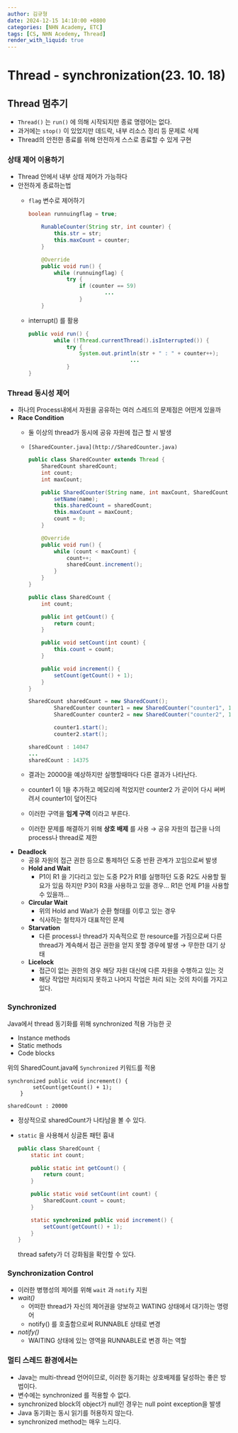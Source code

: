 ```yaml
---
author: 김규형
date: 2024-12-15 14:10:00 +0800
categories: [NHN Academy, ETC]
tags: [CS, NHN Acedemy, Thread]
render_with_liquid: true
---
```



# Thread - synchronization(23. 10. 18)

## Thread 멈추기

- `Thread()` 는 `run()` 에 의해 시작되지만 종료 명령어는 없다.
- 과거에는 `stop()` 이 있었지만 데드락, 내부 리소스 정리 등 문제로 삭제
- Thread의 안전한 종료를 위해 안전하게 스스로 종료할 수 있게 구현

### 상태 제어 이용하기

- Thread 안에서 내부 상태 제어가 가능하다
- 안전하게 종료하는법
    - `flag` 변수로 제어하기
        
        ```java
        boolean runnuingflag = true;
        
            RunableCounter(String str, int counter) {
                this.str = str;
                this.maxCount = counter;
            }
        
            @Override
            public void run() {
                while (runnuingflag) {
                    try {
                        if (counter == 59)
        						...
        				}
        	}
        ```
        
    - interrupt() 를 활용
        
        ```java
        public void run() {
                while (!Thread.currentThread().isInterrupted()) {
                    try {      
                        System.out.println(str + " : " + counter++);
        								...
        			}
        }
        ```
        

### Thread 동시성 제어

- 하나의 Process내에서 자원을 공유하는 여러 스레드의 문제점은 어떤게 있을까
- **Race Condition**
    - 둘 이상의 thread가 동시에 공유 자원에 접근 할 시 발생
    - `[SharedCounter.java](http://SharedCounter.java)`
        
        ```java
        public class SharedCounter extends Thread {
            SharedCount sharedCount;
            int count;
            int maxCount;
        
            public SharedCounter(String name, int maxCount, SharedCount sharedCount) {
                setName(name);
                this.sharedCount = sharedCount;
                this.maxCount = maxCount;
                count = 0;
            }
        
            @Override
            public void run() {
                while (count < maxCount) {
                    count++;
                    sharedCount.increment();
                }
            }
        }
        ```
        
        ```java
        public class SharedCount {
            int count;
        
            public int getCount() {
                return count;
            }
        
            public void setCount(int count) {
                this.count = count;
            }
        
            public void increment() {
                setCount(getCount() + 1);
            }
        }
        ```
        
        ```java
        SharedCount sharedCount = new SharedCount();
                SharedCounter counter1 = new SharedCounter("counter1", 10000, sharedCount);
                SharedCounter counter2 = new SharedCounter("counter2", 10000, sharedCount);
        
                counter1.start();
                counter2.start();
        
        sharedCount : 14047
        ...
        sharedCount : 14375
        ```
        
    - 결과는 20000을 예상하지만 실행할때마다 다른 결과가 나타난다.
    - counter1 이 1을 추가하고 메모리에 적었지만 counter2 가 곧이어 다시 써버려서 counter1이 덮어진다
    - 이러한 구역을 **임계 구역** 이라고 부른다.
    - 이러한 문제를 해결하기 위해 **상호 배제** 를 사용 → 공유 자원의 접근을 나의 process나 thread로 제한
- **Deadlock**
    - 공유 자원의 접근 권한 등으로 통제하던 도중 반환 관계가 꼬임으로써 발생
    - **Hold and Wait**
        - P1이 R1 을 기다리고 있는 도중 P2가 R1를 실행하던 도중 R2도 사용할 필요가 있음 하지만 P3이 R3을 사용하고 있을 경우… R1은 언제 P1을 사용할 수 있을까…
    - **Circular Wait**
        - 위의 Hold and Wait가 순환 형태를 이루고 있는 경우
        - 식사하는 철학자가 대표적인 문제
    - **Starvation**
        - 다른 process나 thread가 지속적으로 한 resource를 가짐으로써 다른 thread가 계속해서 접근 권한을 얻지 못할 경우에 발생 → 무한한 대기 상태
    - **Licelock**
        - 접근이 없는 권한의 경우 해당 자원 대신에 다른 자원을 수행하고 있는 것
        - 해당 작업만 처리되지 못하고 나머지 작업은 처리 되는 것의 차이를 가지고 있다.

### Synchronized

Java에서 thread 동기화를 위해 synchronized 적용 가능한 곳

- Instance methods
- Static methods
- Code blocks

위의 SharedCount.java에 `Synchronized` 키워드를 적용

```
synchronized public void increment() {
        setCount(getCount() + 1);
    }

sharedCount : 20000
```

- 정상적으로 sharedCount가 나타남을 볼 수 있다.
- `static` 을 사용해서 싱글톤 패턴 흉내
    
    ```java
    public class SharedCount {
        static int count;
    
        public static int getCount() {
            return count;
        }
    
        public static void setCount(int count) {
            SharedCount.count = count;
        }
    
        static synchronized public void increment() {
            setCount(getCount() + 1);
        }
    }
    ```
    
    thread safety가 더 강화됨을 확인할 수 있다.
    

### Synchronization Control

- 이러한 병행성의 제어를 위해 `wait` 과 `notify` 지원
- *wait()*
    - 어떠한 thread가 자신의 제어권을 양보하고 WATING 상태에서 대기하는 명령어
    - notify() 를 호출함으로써 RUNNABLE 상태로 변경
- *notify()*
    - WAITING 상태에 있는 영역을 RUNNABLE로 변경 하는 역할

### 멀티 스레드 환경에서는

- Java는 multi-thread 언어이므로, 이러한 동기화는 상호배제를 달성하는 좋은 방법이다.
- 변수에는 synchronized 를 적용할 수 없다.
- synchronized block의 object가 null인 경우는 null point exception을 발생
- Java 동기화는 동시 읽기를 허용하지 않는다.
- synchronized method는 매우 느리다.
